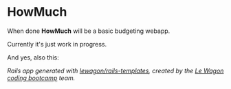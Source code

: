 # HowMuch

When done **HowMuch** will be a basic budgeting webapp.

Currently it's just work in progress.

And yes, also this:

*Rails app generated with [lewagon/rails-templates](https://github.com/lewagon/rails-templates), created by the [Le Wagon coding bootcamp](https://www.lewagon.com) team.*
